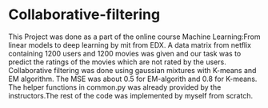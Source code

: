 # Collaborative-filtering
This Project was done as a part of the online course Machine Learning:From linear models to deep learning by mit from EDX.
A data matrix from netflix containing 1200 users and 1200 movies was given and our task was to predict the ratings of the movies which are not rated by the users.
Collaborative filtering was done using gaussian mixtures with K-means and EM algorithm.
The MSE was about 0.5 for EM-algorith and 0.8 for K-means.
The helper functions in common.py was already provided by the instructors.The rest of the code was implemented by myself from scratch.
